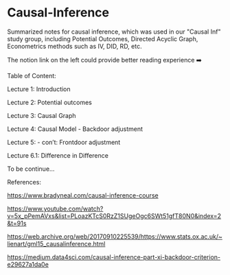 # Causal-Inference
Summarized notes for causal inference, which was used in our "Causal Inf" study group, including Potential Outcomes, Directed Acyclic Graph, Econometrics methods such as IV, DID, RD, etc.

The notion link on the left could provide better reading experience ➡️ 

Table of Content:

Lecture 1: Introduction

Lecture 2: Potential outcomes

Lecture 3: Causal Graph

Lecture 4: Causal Model - Backdoor adjustment

Lecture 5: - con’t: Frontdoor adjustment

Lecture 6.1: Difference in Difference

To be continue...


References:

https://www.bradyneal.com/causal-inference-course

https://www.youtube.com/watch?v=5x_pPemAVxs&list=PLoazKTcS0RzZ1SUgeOgc6SWt51gfT80N0&index=2&t=91s

https://web.archive.org/web/20170910225539/https://www.stats.ox.ac.uk/~lienart/gml15_causalinference.html

https://medium.data4sci.com/causal-inference-part-xi-backdoor-criterion-e29627a1da0e
